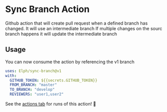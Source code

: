 # Sync Branch Action

Github action that will create pull request when a defined branch has changed. It will use an intermediate branch
If multiple changes on the sourc branch happens it will update the intermediate branch

## Usage

You can now consume the action by referencing the v1 branch

```yaml
uses: Elph/sync-branch@v1
with:
  GITHUB_TOKEN: ${{secrets.GITHUB_TOKEN}}
  FROM_BRANCH: "master"
  TO_BRANCH: "develop"
  REVIEWERS: "user1,user2"
```

See the [actions tab](https://github.com/Elph/sync-branch/actions) for runs of this action! :rocket:
